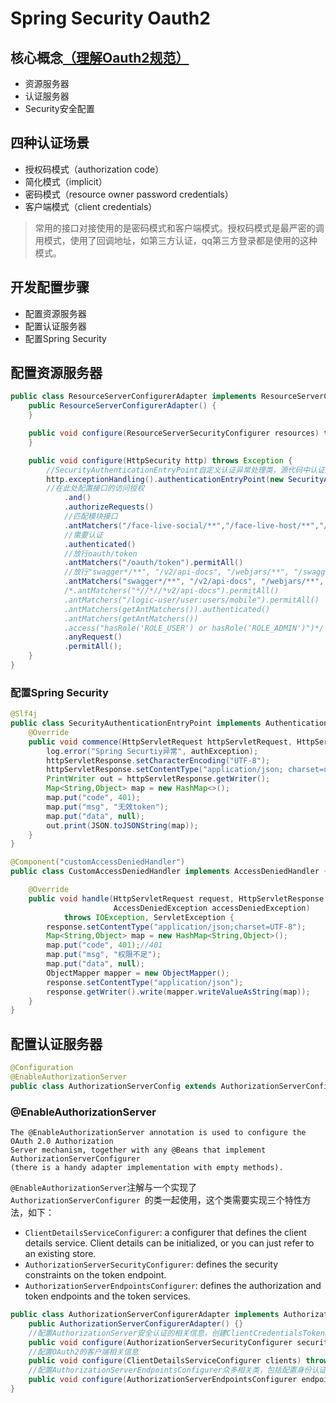 

# Spring Security Oauth2

## 核心概念[（理解Oauth2规范）](http://www.ruanyifeng.com/blog/2014/05/oauth_2_0.html)
+ 资源服务器
+ 认证服务器
+ Security安全配置


## 四种认证场景

+ 授权码模式（authorization code）
+ 简化模式（implicit）
+ 密码模式（resource owner password credentials）
+ 客户端模式（client credentials）
> 常用的接口对接使用的是密码模式和客户端模式。授权码模式是最严密的调用模式，使用了回调地址，如第三方认证，qq第三方登录都是使用的这种模式。


## 开发配置步骤
+ 配置资源服务器
+ 配置认证服务器
+ 配置Spring Security


## 配置资源服务器
~~~java
public class ResourceServerConfigurerAdapter implements ResourceServerConfigurer {
    public ResourceServerConfigurerAdapter() {
    }

    public void configure(ResourceServerSecurityConfigurer resources) throws Exception {
    }

    public void configure(HttpSecurity http) throws Exception {
        //SecurityAuthenticationEntryPoint自定义认证异常处理类，源代码中认证异常会抛出AuthenticationEntryPoint
        http.exceptionHandling().authenticationEntryPoint(new SecurityAuthenticationEntryPoint())
        //在此处配置接口的访问授权
            .and()
            .authorizeRequests()
            //匹配模块接口
            .antMatchers("/face-live-social/**","/face-live-host/**","/face-live-show/**","/logic-transaction/**","/logic-pay/**","/logic-im/**","/logic-sys/**", "/logic-gift/**")
            //需要认证
            .authenticated()
            //放行oauth/token
            .antMatchers("/oauth/token").permitAll()
            //放行"swagger*/**", "/v2/api-docs", "/webjars/**", "/swagger-resources/**"
            .antMatchers("swagger*/**", "/v2/api-docs", "/webjars/**", "/swagger-resources/**").permitAll()
            /*.antMatchers("*//*//*v2/api-docs").permitAll()
            .antMatchers("/logic-user/user:users/mobile").permitAll()
            .antMatchers(getAntMatchers()).authenticated()
            .antMatchers(getAntMatchers())
            .access("hasRole('ROLE_USER') or hasRole('ROLE_ADMIN')")*/
            .anyRequest()
            .permitAll();
    }
}
~~~
### 配置Spring Security
~~~java
@Slf4j
public class SecurityAuthenticationEntryPoint implements AuthenticationEntryPoint {
    @Override
    public void commence(HttpServletRequest httpServletRequest, HttpServletResponse httpServletResponse, AuthenticationException authException) throws IOException, ServletException {
        log.error("Spring Securtiy异常", authException);
        httpServletResponse.setCharacterEncoding("UTF-8");
        httpServletResponse.setContentType("application/json; charset=utf-8");
        PrintWriter out = httpServletResponse.getWriter();
        Map<String,Object> map = new HashMap<>();
        map.put("code", 401);
        map.put("msg", "无效token");
        map.put("data", null);
        out.print(JSON.toJSONString(map));
    }
}
~~~

~~~java
@Component("customAccessDeniedHandler")
public class CustomAccessDeniedHandler implements AccessDeniedHandler {

    @Override
    public void handle(HttpServletRequest request, HttpServletResponse response,
                       AccessDeniedException accessDeniedException)
            throws IOException, ServletException {
        response.setContentType("application/json;charset=UTF-8");
        Map<String,Object> map = new HashMap<String,Object>();
        map.put("code", 401);//401
        map.put("msg", "权限不足");
        map.put("data", null);
        ObjectMapper mapper = new ObjectMapper();
        response.setContentType("application/json");
        response.getWriter().write(mapper.writeValueAsString(map));
    }
}
~~~



## 配置认证服务器
~~~java
@Configuration
@EnableAuthorizationServer
public class AuthorizationServerConfig extends AuthorizationServerConfigurerAdapter {}
~~~

### **@EnableAuthorizationServer**
~~~
The @EnableAuthorizationServer annotation is used to configure the OAuth 2.0 Authorization
Server mechanism, together with any @Beans that implement AuthorizationServerConfigurer
(there is a handy adapter implementation with empty methods).
~~~
`@EnableAuthorizationServer`注解与一个实现了`AuthorizationServerConfigurer `的类一起使用，这个类需要实现三个特性方法，如下：

+ `ClientDetailsServiceConfigurer`: a configurer that defines the client details service. Client details can be initialized, or you can just refer to an existing store.
+ `AuthorizationServerSecurityConfigurer`: defines the security constraints on the token endpoint.
+ `AuthorizationServerEndpointsConfigurer`: defines the authorization and token endpoints and the token services.
~~~java
public class AuthorizationServerConfigurerAdapter implements AuthorizationServerConfigurer {
    public AuthorizationServerConfigurerAdapter() {}
    //配置AuthorizationServer安全认证的相关信息，创建ClientCredentialsTokenEndpointFilter核心过滤器
    public void configure(AuthorizationServerSecurityConfigurer security) throws Exception {}
    //配置OAuth2的客户端相关信息
    public void configure(ClientDetailsServiceConfigurer clients) throws Exception {}
    //配置AuthorizationServerEndpointsConfigurer众多相关类，包括配置身份认证器，配置认证方式，TokenStore，TokenGranter，OAuth2RequestFactory
    public void configure(AuthorizationServerEndpointsConfigurer endpoints) throws Exception {}
}
~~~






